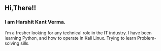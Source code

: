 ## Hi,There!!

### I am Harshit Kant Verma.

I'm a fresher looking for any technical role in the IT industry. I have been learning Python, and how to operate in Kali Linux. Trying to learn Problem-solving sills.


